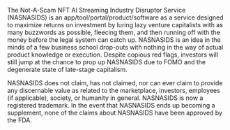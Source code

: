 The Not-A-Scam NFT AI Streaming Industry Disruptor Service (NASNASIDS) is an app/tool/portal/product/software as a service designed to maximize returns on investment by luring lazy venture capitalists with as many buzzwords as possible, fleecing them, and then running off with the money before the legal system can catch up. NASNASIDS is an idea in the minds of a few business school drop-outs with nothing in the way of actual product knowledge or execution. Despite copious red flags, investors will still jump at the chance to prop up NASNASIDS due to FOMO and the degenerate state of late-stage capitalism.

NASNASIDS does not claim, has not claimed, nor can ever claim to provide any discernable value as related to the marketplace, investors, employees (if applicable), society, or humanity in general. NASNASIDS is now a registered trademark. In the event that NASNASIDS ends up becoming a supplement, none of the claims about NASNASIDS have been approved by the FDA.
